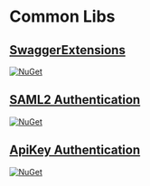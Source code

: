 # Common Libs

## [SwaggerExtensions](https://github.com/jxnkwlp/Passingwind.CommonLibs/tree/main/src/SwaggerExtensions)

[![NuGet](https://img.shields.io/nuget/v/Passingwind.SwaggerExtensions?style=flat-square)](https://www.nuget.org/packages/Passingwind.SwaggerExtensions)

## [SAML2 Authentication](https://github.com/jxnkwlp/Passingwind.CommonLibs/tree/main/src/Authentication.Saml2)
[![NuGet](https://img.shields.io/nuget/v/Passingwind.AspNetCore.Authentication.Saml2?style=flat-square)](https://www.nuget.org/packages/Passingwind.AspNetCore.Authentication.Saml2)

## [ApiKey Authentication](https://github.com/jxnkwlp/Passingwind.CommonLibs/tree/main/src/Authentication.ApiKey)

[![NuGet](https://img.shields.io/nuget/v/Passingwind.AspNetCore.Authentication.ApiKey?style=flat-square)](https://www.nuget.org/packages/Passingwind.AspNetCore.Authentication.ApiKey)
